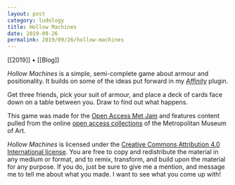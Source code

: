 ```yaml
---
layout: post
category: ludology
title: Hollow Machines
date: 2019-09-26
permalink: 2019/09/26/hollow-machines
---
```


[[2019]] • [[Blog]]

*Hollow Machines* is a simple, semi-complete game about armour and positionality. It builds on some of the ideas put forward in my [*Affinity*](https://vagrantludology.itch.io/affinity-dream) plugin.

Get three friends, pick your suit of armour, and place a deck of cards face down on a table between you. Draw to find out what happens.

This game was made for the [Open Access Met Jam](https://itch.io/jam/met-jam) and features content pulled from the online [open access collections](https://www.metmuseum.org/art/collection/search#!?searchField=All&showOnly=openAccess&sortBy=relevance&offset=0&pageSize=0) of the Metropolitan Museum of Art.

*Hollow Machines* is licensed under the [Creative Commons Attribution 4.0 International license](https://creativecommons.org/licenses/by/4.0/). You are free to copy and redistribute the material in any medium or format, and to remix, transform, and build upon the material for any purpose. If you do, just be sure to give me a mention, and message me to tell me about what you made. I want to see what you come up with!
